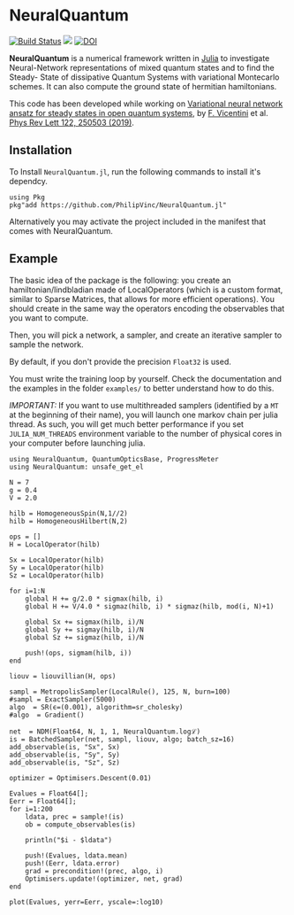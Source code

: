 # NeuralQuantum
[![Build Status](https://travis-ci.org/PhilipVinc/NeuralQuantum.jl.svg?branch=master)](https://travis-ci.org/PhilipVinc/NeuralQuantum.jl) [![](https://img.shields.io/badge/docs-dev-blue.svg)](https://philipvinc.github.io/NeuralQuantum.jl/dev) [![DOI](https://zenodo.org/badge/186389926.svg)](https://zenodo.org/badge/latestdoi/186389926)

**NeuralQuantum** is a numerical framework written in [Julia] to investigate
Neural-Network representations of mixed quantum states and to find the Steady-
State of dissipative Quantum Systems with variational Montecarlo schemes.
It can also compute the ground state of hermitian hamiltonians.

This code has been developed while working on [Variational neural network ansatz for steady states in open quantum systems](https://arxiv.org/abs/1902.10104), by [F. Vicentini] et al. [Phys Rev Lett 122, 250503 (2019)](https://link.aps.org/doi/10.1103/PhysRevLett.122.250503).

## Installation
To Install `NeuralQuantum.jl`, run the following commands to install it's dependcy.
```
using Pkg
pkg"add https://github.com/PhilipVinc/NeuralQuantum.jl"
```

Alternatively you may activate the project included in the manifest that comes with NeuralQuantum.


## Example
The basic idea of the package is the following: you create an hamiltonian/lindbladian made of LocalOperators (which is a custom format, similar to Sparse Matrices, that allows for more efficient operations).
You should create in the same way the operators encoding the observables that you want to compute.


Then, you will pick a network, a sampler, and create an iterative sampler to sample the network.

By default, if you don't provide the precision `Float32` is used.

You must write the training loop by yourself. Check the documentation and the examples in the folder `examples/` to better understand how to do this.

*IMPORTANT:* If you want to use multithreaded samplers (identified by a `MT` at the beginning of their name), you will launch one markov chain per julia thread. As such, you will get much better performance if you set `JULIA_NUM_THREADS` environment variable to the number of physical cores in your computer before launching julia.

```
using NeuralQuantum, QuantumOpticsBase, ProgressMeter
using NeuralQuantum: unsafe_get_el

N = 7
g = 0.4
V = 2.0

hilb = HomogeneousSpin(N,1//2)
hilb = HomogeneousHilbert(N,2)

ops = []
H = LocalOperator(hilb)

Sx = LocalOperator(hilb)
Sy = LocalOperator(hilb)
Sz = LocalOperator(hilb)

for i=1:N
    global H += g/2.0 * sigmax(hilb, i)
    global H += V/4.0 * sigmaz(hilb, i) * sigmaz(hilb, mod(i, N)+1)

    global Sx += sigmax(hilb, i)/N
    global Sy += sigmay(hilb, i)/N
    global Sz += sigmaz(hilb, i)/N

    push!(ops, sigmam(hilb, i))
end

liouv = liouvillian(H, ops)

sampl = MetropolisSampler(LocalRule(), 125, N, burn=100)
#sampl = ExactSampler(5000)
algo  = SR(ϵ=(0.001), algorithm=sr_cholesky)
#algo  = Gradient()

net  = NDM(Float64, N, 1, 1, NeuralQuantum.logℒ)
is = BatchedSampler(net, sampl, liouv, algo; batch_sz=16)
add_observable(is, "Sx", Sx)
add_observable(is, "Sy", Sy)
add_observable(is, "Sz", Sz)

optimizer = Optimisers.Descent(0.01)

Evalues = Float64[];
Eerr = Float64[];
for i=1:200
    ldata, prec = sample!(is)
    ob = compute_observables(is)

    println("$i - $ldata")

    push!(Evalues, ldata.mean)
    push!(Eerr, ldata.error)
    grad = precondition!(prec, algo, i)
    Optimisers.update!(optimizer, net, grad)
end

plot(Evalues, yerr=Eerr, yscale=:log10)
```

[Julia]: http://julialang.org
[F. Vicentini]: mailto:filippo.vicentini@univ-paris-diderot.fr
[Filippo Vicentini]: mailto:filippo.vicentini@univ-paris-diderot.fr
